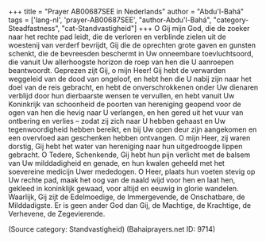 +++
title = "Prayer AB00687SEE in Nederlands"
author = "Abdu'l-Bahá"
tags = ['lang-nl', 'prayer-AB00687SEE', "author-Abdu'l-Bahá", "category-Steadfastness", "cat-Standvastigheid"]
+++
O Gij mijn God, die de zoeker naar het rechte pad leidt, die de verloren en verblinde zielen uit de woestenij van verderf bevrijdt, Gij die de oprechten grote gaven en gunsten schenkt, die de bevreesden beschermt in Uw onneembare toevluchtsoord, die vanuit Uw allerhoogste horizon de roep van hen die U aanroepen beantwoordt. Geprezen zijt Gij, o mijn Heer! Gij hebt de verwarden weggeleid van de dood van ongeloof, en hebt hen die U nabij zijn naar het doel van de reis gebracht, en hebt de onverschrokkenen onder Uw dienaren verblijd door hun dierbaarste wensen te vervullen, en hebt vanuit Uw Koninkrijk van schoonheid de poorten van hereniging geopend voor de ogen van hen die hevig naar U verlangen, en hen gered uit het vuur van ontbering en verlies – zodat zij zich naar U hebben gehaast en Uw tegenwoordigheid hebben bereikt, en bij Uw open deur zijn aangekomen en een overvloed aan geschenken hebben ontvangen.
O mijn Heer, zij waren dorstig, Gij hebt het water van hereniging naar hun uitgedroogde lippen gebracht. O Tedere, Schenkende, Gij hebt hun pijn verlicht met de balsem van Uw milddadigheid en genade, en hun kwalen geheeld met het soevereine medicijn Uwer mededogen. O Heer, plaats hun voeten stevig op Uw rechte pad, maak het oog van de naald wijd voor hen en laat hen, gekleed in koninklijk gewaad, voor altijd en eeuwig in glorie wandelen.
Waarlijk, Gij zijt de Edelmoedige, de Immergevende, de Onschatbare, de Milddadigste. Er is geen ander God dan Gij, de Machtige, de Krachtige, de Verhevene, de Zegevierende.

(Source category: Standvastigheid)
(Bahaiprayers.net ID: 9714)
